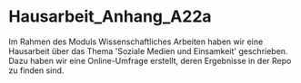 # Hausarbeit_Anhang_A22a

Im Rahmen des Moduls Wissenschaftliches Arbeiten haben wir eine Hausarbeit über das Thema 'Soziale Medien und Einsamkeit' geschrieben. Dazu haben wir eine Online-Umfrage erstellt, deren Ergebnisse in der Repo zu finden sind.
